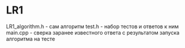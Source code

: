 # LR1
LR1_algorithm.h - сам алгоритм
test.h - набор тестов и ответов к ним
main.cpp - сверка заранее известного ответа с результатом запуска алгоритма на тесте
